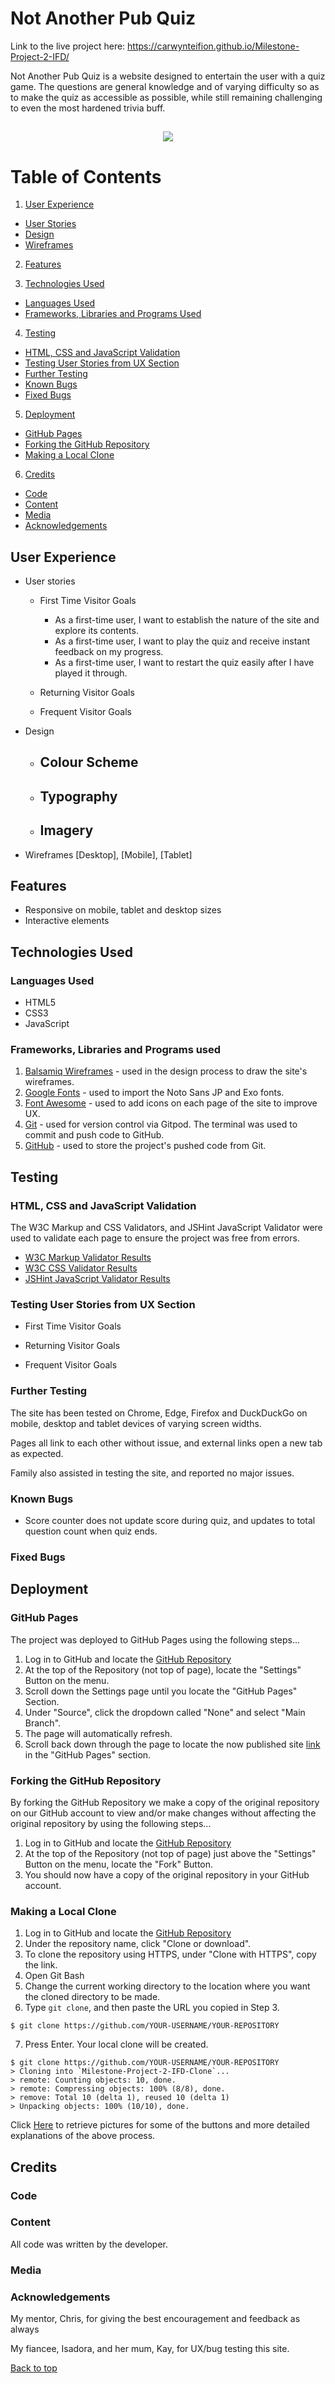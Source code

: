 # Not Another Pub Quiz
Link to the live project here: https://carwynteifion.github.io/Milestone-Project-2-IFD/

Not Another Pub Quiz is a website designed to entertain the user with a quiz game. The questions are general knowledge and of varying difficulty so as to make the quiz as accessible as possible, while still remaining challenging to even the most hardened trivia buff.

<h2 align="center"><img src="assets/img/responsive.png"></h2>

# Table of Contents
1. [User Experience](#user-experience)
  - [User Stories](#user-stories)
  - [Design](#design)
  - [Wireframes](#wireframes)

2. [Features](#features)

3. [Technologies Used](#technologies-used)
  - [Languages Used](#languages-used)
  - [Frameworks, Libraries and Programs Used](#frameworks-libraries-and-programs-used)

4. [Testing](testing)
  - [HTML, CSS and JavaScript Validation](#html-css-and-javascript-validation)
  - [Testing User Stories from UX Section](#testing-user-stories-from-ux-section)
  - [Further Testing](#further-testing)
  - [Known Bugs](#known-bugs)
  - [Fixed Bugs](#fixed-bugs)

5. [Deployment](#deployment)
  - [GitHub Pages](#github-pages)
  - [Forking the GitHub Repository](#forking-the-github-repository)
  - [Making a Local Clone](#making-a-local-clone)

6. [Credits](#credits)
  - [Code](#code)
  - [Content](#content)
  - [Media](#media)
  - [Acknowledgements](#acknowledgements)


## User Experience
- User stories
  - First Time Visitor Goals
    - As a first-time user, I want to establish the nature of the site and explore its contents.
    - As a first-time user, I want to play the quiz and receive instant feedback on my progress.
    - As a first-time user, I want to restart the quiz easily after I have played it through.
  - Returning Visitor Goals

  - Frequent Visitor Goals

- Design
  - Colour Scheme
    - 
  - Typography
    - 
  - Imagery
    - 

- Wireframes
  [Desktop], [Mobile], [Tablet]

## Features
- Responsive on mobile, tablet and desktop sizes
- Interactive elements

## Technologies Used
### Languages Used
- HTML5
- CSS3
- JavaScript

### Frameworks, Libraries and Programs used
1. [Balsamiq Wireframes](https://balsamiq.com/wireframes/) - used in the design process to draw the site's wireframes.
2. [Google Fonts](https://fonts.google.com/) - used to import the Noto Sans JP and Exo fonts.
3. [Font Awesome](https://fontawesome.com/) - used to add icons on each page of the site to improve UX.
4. [Git](https://gitpod.io/) - used for version control via Gitpod. The terminal was used to commit and push code to GitHub.
5. [GitHub](https://www.github.com/) - used to store the project's pushed code from Git.

## Testing

### HTML, CSS and JavaScript Validation
The W3C Markup and CSS Validators, and JSHint JavaScript Validator were used to validate each page to ensure the project was free from errors.

- [W3C Markup Validator Results]()
- [W3C CSS Validator Results]()
- [JSHint JavaScript Validator Results]()

### Testing User Stories from UX Section

  - First Time Visitor Goals

  - Returning Visitor Goals

  - Frequent Visitor Goals

### Further Testing
The site has been tested on Chrome, Edge, Firefox and DuckDuckGo on mobile, desktop and tablet devices of varying screen widths.

Pages all link to each other without issue, and external links open a new tab as expected.

Family also assisted in testing the site, and reported no major issues.

### Known Bugs
- Score counter does not update score during quiz, and updates to total question count when quiz ends.
### Fixed Bugs

## Deployment

### GitHub Pages

The project was deployed to GitHub Pages using the following steps...

1. Log in to GitHub and locate the [GitHub Repository](https://github.com/carwynteifion/Milestone-Project-2-IFD)
2. At the top of the Repository (not top of page), locate the "Settings" Button on the menu.
3. Scroll down the Settings page until you locate the "GitHub Pages" Section.
4. Under "Source", click the dropdown called "None" and select "Main Branch".
5. The page will automatically refresh.
6. Scroll back down through the page to locate the now published site [link](https://carwynteifion.github.io/Milestone-Project-2-IFD/) in the "GitHub Pages" section.

### Forking the GitHub Repository

By forking the GitHub Repository we make a copy of the original repository on our GitHub account to view and/or make changes without affecting the original repository by using the following steps...

1. Log in to GitHub and locate the [GitHub Repository](https://github.com/carwynteifion/Milestone-Project-2-IFD)
2. At the top of the Repository (not top of page) just above the "Settings" Button on the menu, locate the "Fork" Button.
3. You should now have a copy of the original repository in your GitHub account.

### Making a Local Clone

1. Log in to GitHub and locate the [GitHub Repository](https://github.com/carwynteifion/Milestone-Project-2-IFD)
2. Under the repository name, click "Clone or download".
3. To clone the repository using HTTPS, under "Clone with HTTPS", copy the link.
4. Open Git Bash
5. Change the current working directory to the location where you want the cloned directory to be made.
6. Type `git clone`, and then paste the URL you copied in Step 3.

```
$ git clone https://github.com/YOUR-USERNAME/YOUR-REPOSITORY
```

7. Press Enter. Your local clone will be created.

```
$ git clone https://github.com/YOUR-USERNAME/YOUR-REPOSITORY
> Cloning into `Milestone-Project-2-IFD-Clone`...
> remote: Counting objects: 10, done.
> remote: Compressing objects: 100% (8/8), done.
> remove: Total 10 (delta 1), reused 10 (delta 1)
> Unpacking objects: 100% (10/10), done.
```

Click [Here](https://help.github.com/en/github/creating-cloning-and-archiving-repositories/cloning-a-repository#cloning-a-repository-to-github-desktop) to retrieve pictures for some of the buttons and more detailed explanations of the above process.

## Credits

### Code

### Content

All code was written by the developer.

### Media

### Acknowledgements

My mentor, Chris, for giving the best encouragement and feedback as always

My fiancee, Isadora, and her mum, Kay, for UX/bug testing this site.

[Back to top](#not-another-pub-quiz)